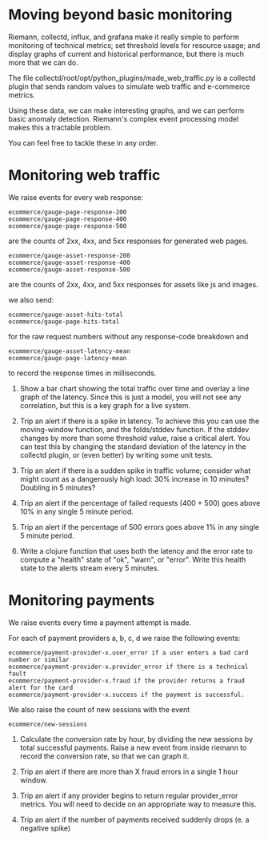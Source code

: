# Moving beyond basic monitoring

Riemann, collectd, influx, and grafana make it really simple to perform monitoring of technical metrics; set threshold levels for resource usage; and display graphs of current and historical performance, but there is much more that we can do.

The file collectd/root/opt/python_plugins/made_web_traffic.py is a collectd plugin that sends random values to simulate web traffic and e-commerce metrics.

Using these data, we can make interesting graphs, and we can perform basic anomaly detection. Riemann's complex event processing model makes this a tractable problem.

You can feel free to tackle these in any order. 

# Monitoring web traffic

We raise events for every web response:

    ecommerce/gauge-page-response-200 
    ecommerce/gauge-page-response-400 
    ecommerce/gauge-page-response-500 

are the counts of 2xx, 4xx, and 5xx responses for generated web pages.

    ecommerce/gauge-asset-response-200
    ecommerce/gauge-asset-response-400
    ecommerce/gauge-asset-response-500

are the counts of 2xx, 4xx, and 5xx responses for assets like js and images.

we also send:
 
    ecommerce/gauge-asset-hits-total
    ecommerce/gauge-page-hits-total

for the raw request numbers without any response-code breakdown and

    ecommerce/gauge-asset-latency-mean
    ecommerce/gauge-page-latency-mean

to record the response times in milliseconds.

1. Show a bar chart showing the total traffic over time and overlay a line graph of the latency. Since this is just a model, you will not see any correlation, but this is a key graph for a live system.

2. Trip an alert if there is a spike in latency. To achieve this you can use the moving-window function, and the folds/stddev function. If the stddev changes by more than some threshold value, raise a critical alert. You can test this by changing the standard deviation of the latency in the collectd plugin, or (even better) by writing some unit tests.

3. Trip an alert if there is a sudden spike in traffic volume; consider what might count as a dangerously high load: 30% increase in 10 minutes? Doubling in 5 minutes? 

4. Trip an alert if the percentage of failed requests (400 + 500) goes above 10% in any single 5 minute period.

5. Trip an alert if the percentage of 500 errors goes above 1% in any single 5 minute period.

6. Write a clojure function that uses both the latency and the error rate to compute a "health" state of "ok", "warn", or "error". Write this health state to the alerts stream every 5 minutes.

# Monitoring payments

We raise events every time a payment attempt is made.

For each of payment providers a, b, c, d we raise the following events:

    ecommerce/payment-provider-x.user_error if a user enters a bad card number or similar
    ecommerce/payment-provider-x.provider_error if there is a technical fault
    ecommerce/payment-provider-x.fraud if the provider returns a fraud alert for the card
    ecommerce/payment-provider-x.success if the payment is successful.

We also raise the count of new sessions with the event

    ecommerce/new-sessions

1. Calculate the conversion rate by hour, by dividing the new sessions by total successful payments. Raise a new event from inside riemann to record the conversion rate, so that we can graph it.

2. Trip an alert if there are more than X fraud errors in a single 1 hour window.

3. Trip an alert if any provider begins to return regular provider_error metrics. You will need to decide on an appropriate way to measure this.

4. Trip an alert if the number of payments received suddenly drops (e. a negative spike)
